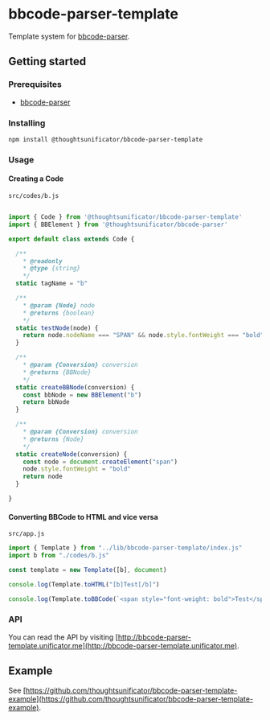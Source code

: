 # bbcode-parser-template

Template system for [bbcode-parser](https://github.com/thoughtsunificator/bbcode-parser).

## Getting started

### Prerequisites

- [bbcode-parser](https://github.com/thoughtsunificator/bbcode-parser)

### Installing

``npm install @thoughtsunificator/bbcode-parser-template``

### Usage

#### Creating a Code

``src/codes/b.js``
```javascript

import { Code } from '@thoughtsunificator/bbcode-parser-template'
import { BBElement } from '@thoughtsunificator/bbcode-parser'

export default class extends Code {

  /**
    * @readonly
    * @type {string}
    */
  static tagName = "b"

  /**
    * @param {Node} node
    * @returns {boolean}
    */
  static testNode(node) {
    return node.nodeName === "SPAN" && node.style.fontWeight === "bold"
  }

  /**
    * @param {Conversion} conversion
    * @returns {BBNode}
    */
  static createBBNode(conversion) {
    const bbNode = new BBElement("b")
    return bbNode
  }

  /**
    * @param {Conversion} conversion
    * @returns {Node}
    */
  static createNode(conversion) {
    const node = document.createElement("span")
    node.style.fontWeight = "bold"
    return node
  }

}
```

#### Converting BBCode to HTML and vice versa 

``src/app.js``
```javascript
import { Template } from "../lib/bbcode-parser-template/index.js"
import b from "./codes/b.js"

const template = new Template([b], document)

console.log(Template.toHTML("[b]Test[/b]")

console.log(Template.toBBCode(`<span style="font-weight: bold">Test</span>`)

```

### API

You can read the API by visiting [http://bbcode-parser-template.unificator.me](http://bbcode-parser-template.unificator.me).

## Example

See [https://github.com/thoughtsunificator/bbcode-parser-template-example](https://github.com/thoughtsunificator/bbcode-parser-template-example).
